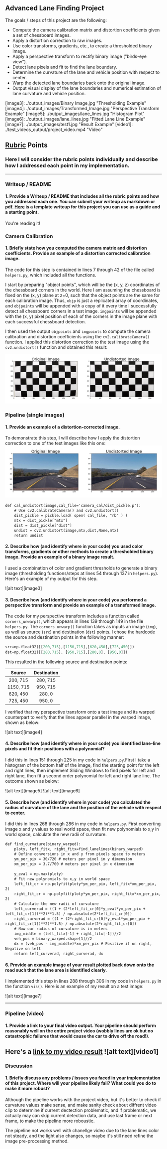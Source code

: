 ## Advanced Lane Finding Project

The goals / steps of this project are the following:

* Compute the camera calibration matrix and distortion coefficients given a set of chessboard images.
* Apply a distortion correction to raw images.
* Use color transforms, gradients, etc., to create a thresholded binary image.
* Apply a perspective transform to rectify binary image ("birds-eye view").
* Detect lane pixels and fit to find the lane boundary.
* Determine the curvature of the lane and vehicle position with respect to center.
* Warp the detected lane boundaries back onto the original image.
* Output visual display of the lane boundaries and numerical estimation of lane curvature and vehicle position.

[//]: # (Image References)

[image1]: ./output_images/Undistorted_Image.jpg "ChessBoard Undistorted Example"
[image2]: ./output_images/Real_Undistorted_Image.jpg "Example of Distortion corrected image"
[image3]: ./output_images/Binary Image.jpg "Thresholding Example"
[image4]: ./output_images/Transformed_Image.jpg "Perspective Transform Example"
[image5]: ./output_images/lane_lines.jpg "Histogram Plot"
[image6]: ./output_images/lane_lines.jpg "Fitted Lane Line Example"
[image7]: ./output_images/test1.jpg "Result Example"
[video1]: ./test_videos_output/project_video.mp4 "Video"

## [Rubric](https://review.udacity.com/#!/rubrics/571/view) Points

### Here I will consider the rubric points individually and describe how I addressed each point in my implementation.  

---

### Writeup / README

#### 1. Provide a Writeup / README that includes all the rubric points and how you addressed each one.  You can submit your writeup as markdown or pdf.  [Here](https://github.com/udacity/CarND-Advanced-Lane-Lines/blob/master/writeup_template.md) is a template writeup for this project you can use as a guide and a starting point.  

You're reading it!

### Camera Calibration

#### 1. Briefly state how you computed the camera matrix and distortion coefficients. Provide an example of a distortion corrected calibration image.

The code for this step is contained in lines 7 through 42 of the file called `helpers.py`, which included all the functions.

I start by preparing "object points", which will be the (x, y, z) coordinates of the chessboard corners in the world. Here I am assuming the chessboard is fixed on the (x, y) plane at z=0, such that the object points are the same for each calibration image.  Thus, `objp` is just a replicated array of coordinates, and `objpoints` will be appended with a copy of it every time I successfully detect all chessboard corners in a test image.  `imgpoints` will be appended with the (x, y) pixel position of each of the corners in the image plane with each successful chessboard detection.  

I then used the output `objpoints` and `imgpoints` to compute the camera calibration and distortion coefficients using the `cv2.calibrateCamera()` function.  I applied this distortion correction to the test image using the `cv2.undistort()` function and obtained this result: 

![alt text][image1]

### Pipeline (single images)

#### 1. Provide an example of a distortion-corrected image.

To demonstrate this step, I will describe how I apply the distortion correction to one of the test images like this one:
![alt text][image2]
```
def cal_undistort(image,cal_file='camera_cal/dist_pickle.p'):
    # Use cv2.calibrateCamera() and cv2.undistort()
    dist_pickle = pickle.load( open( cal_file, "rb" ) )
    mtx = dist_pickle["mtx"]
    dist = dist_pickle["dist"]
    undist = cv2.undistort(image,mtx,dist,None,mtx)  
    return undist
```

#### 2. Describe how (and identify where in your code) you used color transforms, gradients or other methods to create a thresholded binary image.  Provide an example of a binary image result.

I used a combination of color and gradient thresholds to generate a binary image (thresholding functions/steps at lines 54 through 137 in `helpers.py`).  Here's an example of my output for this step.  

![alt text][image3]

#### 3. Describe how (and identify where in your code) you performed a perspective transform and provide an example of a transformed image.

The code for my perspective transform includes a function called `corners_unwarp()`, which appears in lines 139 through 149 in the file `helpers.py`.  The `corners_unwarp()` function takes as inputs an image (`img`), as well as source (`src`) and destination (`dst`) points.  I chose the hardcode the source and destination points in the following manner:

```python
src=np.float32([[200,715],[1150,715],[620,450],[725,450]]) 
dst=np.float32([[280,715], [950,715],[280,0], [950,0]])
```

This resulted in the following source and destination points:

| Source        | Destination   | 
|:-------------:|:-------------:| 
| 200, 715      | 280, 715      | 
| 1150, 715     | 950, 715      |
| 620, 450      | 280, 0        |
| 725, 450      | 950, 0        |

I verified that my perspective transform onto a test image and its warped counterpart to verify that the lines appear parallel in the warped image, shown as below:

![alt text][image4]

#### 4. Describe how (and identify where in your code) you identified lane-line pixels and fit their positions with a polynomial?

I did this in lines 151 through 225 in my code in `helpers.py`.First I take a histogram of the bottom half of the image, find the starting point for the left and right lines, then implement Sliding Windows to find pixels for left and right lane, then fit a second order polynomial for left and right lane line. The outcome shown as below:

![alt text][image5]
![alt text][image6]

#### 5. Describe how (and identify where in your code) you calculated the radius of curvature of the lane and the position of the vehicle with respect to center.

I did this in lines 268 through 286 in my code in `helpers.py`.
First converting image x and y values to real world space, then fit new polynomials to x,y in world space, calculate the new radii of curvature.
```
def find_curvature(binary_warped):
    ploty, left_fitx, right_fitx=find_lanelines(binary_warped)
    # Define conversions in x and y from pixels space to meters
    ym_per_pix = 30/720 # meters per pixel in y dimension
    xm_per_pix = 3.7/700 # meters per pixel in x dimension

    y_eval = np.max(ploty)
    # Fit new polynomials to x,y in world space
    left_fit_cr = np.polyfit(ploty*ym_per_pix, left_fitx*xm_per_pix, 2)
    right_fit_cr = np.polyfit(ploty*ym_per_pix, right_fitx*xm_per_pix, 2)
    # Calculate the new radii of curvature
    left_curverad = ((1 + (2*left_fit_cr[0]*y_eval*ym_per_pix + left_fit_cr[1])**2)**1.5) / np.absolute(2*left_fit_cr[0])
    right_curverad = ((1 + (2*right_fit_cr[0]*y_eval*ym_per_pix + right_fit_cr[1])**2)**1.5) / np.absolute(2*right_fit_cr[0])
    # Now our radius of curvature is in meters
    img_middle = (left_fitx[-1] + right_fitx[-1])//2
    veh_pos = binary_warped.shape[1]//2
    dx = (veh_pos - img_middle)*xm_per_pix # Positive if on right, Negative on left
    return left_curverad, right_curverad, dx
```

#### 6. Provide an example image of your result plotted back down onto the road such that the lane area is identified clearly.

I implemented this step in lines 288 through 306 in my code in `helpers.py` in the function `vis()`.  Here is an example of my result on a test image:

![alt text][image7]

---

### Pipeline (video)

#### 1. Provide a link to your final video output.  Your pipeline should perform reasonably well on the entire project video (wobbly lines are ok but no catastrophic failures that would cause the car to drive off the road!).

Here's a [link to my video result](./test_videos_output/project_video.mp4)
![alt text][video1]
---

### Discussion

#### 1. Briefly discuss any problems / issues you faced in your implementation of this project.  Where will your pipeline likely fail?  What could you do to make it more robust?

Although the pipeline works with the project video, but it's better to check if curvature values make sense, and  make sanity check about diffrent video clip to determine if current dectection problematic, and if problematic, we actually may can skip current detection data, and use last frame or next frame, to make the pipeline more roboustic.

The pipeline not works well with chanellge video due to the lane lines color not steady, and the light also changes, so maybe it's still need refine the image pre-processing method.
